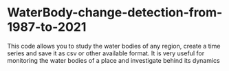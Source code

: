 # WaterBody-change-detection-from-1987-to-2021
This code allows you to study the water bodies of any region, create a time series and save it as csv or other available format. It is very useful for monitoring the water bodies of a place and investigate behind its dynamics
